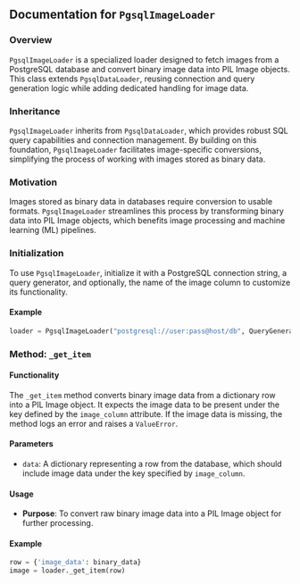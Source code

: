 ## Documentation for `PgsqlImageLoader`

### Overview
`PgsqlImageLoader` is a specialized loader designed to fetch images from a PostgreSQL database and convert binary image data into PIL Image objects. This class extends `PgsqlDataLoader`, reusing connection and query generation logic while adding dedicated handling for image data. 

### Inheritance
`PgsqlImageLoader` inherits from `PgsqlDataLoader`, which provides robust SQL query capabilities and connection management. By building on this foundation, `PgsqlImageLoader` facilitates image-specific conversions, simplifying the process of working with images stored as binary data.

### Motivation
Images stored as binary data in databases require conversion to usable formats. `PgsqlImageLoader` streamlines this process by transforming binary data into PIL Image objects, which benefits image processing and machine learning (ML) pipelines.

### Initialization
To use `PgsqlImageLoader`, initialize it with a PostgreSQL connection string, a query generator, and optionally, the name of the image column to customize its functionality.

#### Example
```python
loader = PgsqlImageLoader("postgresql://user:pass@host/db", QueryGenerator, image_column="img_data")
```

### Method: `_get_item`

#### Functionality
The `_get_item` method converts binary image data from a dictionary row into a PIL Image object. It expects the image data to be present under the key defined by the `image_column` attribute. If the image data is missing, the method logs an error and raises a `ValueError`.

#### Parameters
- `data`: A dictionary representing a row from the database, which should include image data under the key specified by `image_column`.

#### Usage
- **Purpose**: To convert raw binary image data into a PIL Image object for further processing.

#### Example
```python
row = {'image_data': binary_data}
image = loader._get_item(row)
```